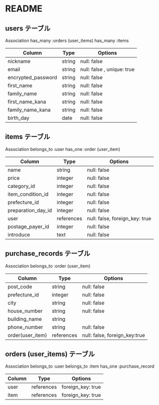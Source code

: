 # README
## users テーブル
Association
has_many :orders (user_items)
has_many :items

| Column             | Type       | Options                    |
| ------------------ | ---------- | ---------------------------|
| nickname           | string     | null: false                |
| email              | string     | null: false , unique: true |
| encrypted_password | string     | null: false                |
| first_name         | string     | null: false                |
| family_name        | string     | null: false                |
| first_name_kana    | string     | null: false                |
| family_name_kana   | string     | null: false                |
| birth_day          | date       | null: false                |

## items テーブル
Association
belongs_to :user
has_one :order (user_item)

| Column             | Type       | Options                        |
| -----------------  | ---------- | ------------------------------ |
| name               | string     | null: false                    |
| price              | integer    | null: false                    |
| category_id        | integer    | null: false                    |
| item_condition_id  | integer    | null: false                    |
| prefecture_id      | integer    | null: false                    |
| preparation_day_id | integer    | null: false                    |
| user               | references | null: false, foreign_key: true |
| postage_payer_id   | integer    | null: false                    |
| introduce          | text       | null: false                    |

## purchase_records テーブル
Association
belongs_to :order (user_item)

| Column                       | Type       | Options                       |
| -----------------------------| ---------- | ----------------------------- |
| post_code                    | string     | null: false                   |
| prefecture_id                | integer    | null: false                   |
| city                         | string     | null: false                   |
| house_number                 | string     | null: false                   |
| building_name                | string     |                               |
| phone_number                 | string     | null: false                   |
| order(user_item)             | references | null: false, foreign_key:true |

## orders (user_items) テーブル
Association
belongs_to :user
belongs_to :item
has_one :purchase_record

| Column    | Type       | Options           |
| --------- | ---------- | ----------------- |
| user      | references | foreign_key: true |
| item      | references | foreign_key: true |
               
                       